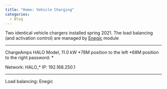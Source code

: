 ```yaml
---
title: "Home: Vehicle Charging"
categories:
  - Blog
---
```

Two identical vehicle chargers installed spring 2021.
The load balancing (and activation control) are managed by [Enegic](https://enegic.com/) module

---
ChargeAmps HALO
Model, 11.0 kW
*78M position to the left
*68M position to the right
password: *

Network: HALO_*
IP: 192.168.250.1

---

Load balancing:
Enegic  
